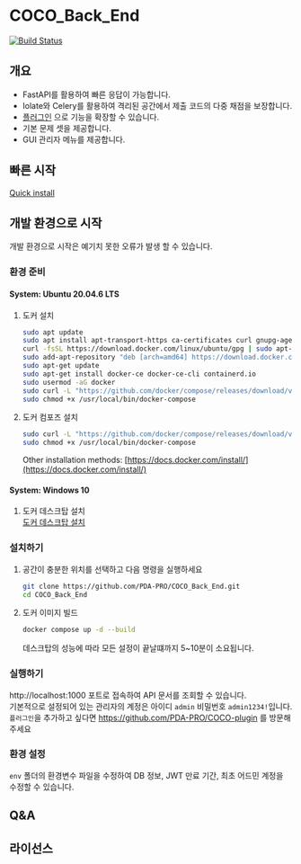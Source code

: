 # COCO_Back_End

[![Build Status](https://app.travis-ci.com/PDA-PRO/COCO_Back_End.svg?branch=develop)](https://app.travis-ci.com/PDA-PRO/COCO_Back_End)

## 개요

- FastAPI를 활용하여 빠른 응답이 가능합니다.
- Iolate와 Celery를 활용하여 격리된 공간에서 제출 코드의 다중 채점을 보장합니다.
- [플러그인](https://github.com/PDA-PRO/COCO-plugin) 으로 기능을 확장할 수 있습니다.
- 기본 문제 셋을 제공합니다.
- GUI 관리자 메뉴를 제공합니다.

## 빠른 시작

[Quick install](https://github.com/PDA-PRO/COCO-deploy)

## 개발 환경으로 시작

개발 환경으로 시작은 예기치 못한 오류가 발생 할 수 있습니다.

### 환경 준비

#### System: Ubuntu 20.04.6 LTS

1. 도커 설치

   ```bash
   sudo apt update
   sudo apt install apt-transport-https ca-certificates curl gnupg-agent software-properties-common
   curl -fsSL https://download.docker.com/linux/ubuntu/gpg | sudo apt-key add -
   sudo add-apt-repository "deb [arch=amd64] https://download.docker.com/linux/ubuntu $(lsb_release -cs) stable"
   sudo apt-get update
   sudo apt-get install docker-ce docker-ce-cli containerd.io
   sudo usermod -aG docker
   sudo curl -L "https://github.com/docker/compose/releases/download/v2.5.0/docker-compose-$(uname -s)-$(uname -m)" -o /usr/local/bin/docker-compose
   sudo chmod +x /usr/local/bin/docker-compose
   ```

2. 도커 컴포즈 설치

   ```bash
   sudo curl -L "https://github.com/docker/compose/releases/download/v2.5.0/docker-compose-$(uname -s)-$(uname -m)" -o /usr/local/bin/docker-compose
   sudo chmod +x /usr/local/bin/docker-compose
   ```

   Other installation methods: [https://docs.docker.com/install/](https://docs.docker.com/install/)

#### System: Windows 10

1. 도커 데스크탑 설치  
   [도커 데스크탑 설치](https://docs.docker.com/desktop/install/windows-install/)

### 설치하기

1. 공간이 충분한 위치를 선택하고 다음 명령을 실행하세요

   ```bash
   git clone https://github.com/PDA-PRO/COCO_Back_End.git
   cd COCO_Back_End
   ```

2. 도커 이미지 빌드

   ```bash
   docker compose up -d --build
   ```

   데스크탑의 성능에 따라 모든 설정이 끝날떄까지 5~10분이 소요됩니다.

### 실행하기

http://localhost:1000 포트로 접속하여 API 문서를 조회할 수 있습니다.  
기본적으로 설정되어 있는 관리자의 계정은 아이디 `admin` 비밀번호 `admin1234!`입니다.  
`플러그인`을 추가하고 싶다면 https://github.com/PDA-PRO/COCO-plugin 를 방문해주세요

### 환경 설정

`env` 폴더의 환경변수 파일을 수정하여 DB 정보, JWT 만료 기간, 최초 어드민 계정을 수정할 수 있습니다.

## Q&A

## 라이선스
